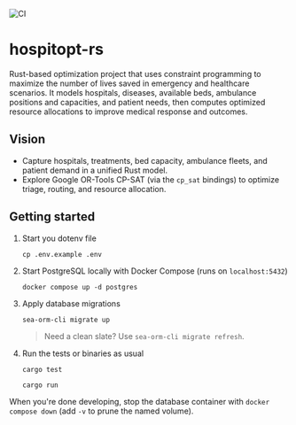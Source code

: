 ![CI](https://github.com/dhcsousa/hospitopt-rs/actions/workflows/ci.yml/badge.svg)

# hospitopt-rs

Rust-based optimization project that uses constraint programming to maximize the number of lives saved in emergency and healthcare scenarios. It models hospitals, diseases, available beds, ambulance positions and capacities, and patient needs, then computes optimized resource allocations to improve medical response and outcomes.

## Vision

- Capture hospitals, treatments, bed capacity, ambulance fleets, and patient demand in a unified Rust model.
- Explore Google OR-Tools CP-SAT (via the `cp_sat` bindings) to optimize triage, routing, and resource allocation.

## Getting started

1. Start you dotenv file

	```shell
	cp .env.example .env
	```

2. Start PostgreSQL locally with Docker Compose (runs on `localhost:5432`)

	```shell
	docker compose up -d postgres
	```

3. Apply database migrations

	```shell
	sea-orm-cli migrate up
	```

	> Need a clean slate? Use `sea-orm-cli migrate refresh`.

4. Run the tests or binaries as usual

	```shell
	cargo test
	```

	```shell
	cargo run
	```

When you're done developing, stop the database container with `docker compose down` (add `-v` to prune the named volume).
